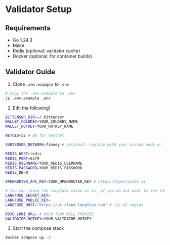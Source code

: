 
# Validator Setup

## Requirements

- Go 1.24.3
- Make
- Redis (optional; validator cache)
- Docker (optional; for container builds)

## Validator Guide

1. Clone `.env.example` to `.env`

```bash
# Copy the .env.exmaple to .env
cp .env.example .env
```

2.  Edit the following!

```bash
BITTENSOR_DIR=~/.bittensor
WALLET_COLDKEY=YOUR_COLDKEY_NAME
WALLET_HOTKEY=YOUR_HOTKEY_NAME

NETUID=52 # 98 for testnet

SUBTENSOR_NETWORK=finney # optional: replace with your custom node or `test` for testnet

REDIS_HOST=redis
REDIS_PORT=6379
REDIS_USERNAME=YOUR_REDIS_USERNAME
REDIS_PASSWORD=YOUR_REDIS_PASSWORD
REDIS_DB=0

OPENROUTER_API_KEY=YOUR_OPENROUTER_KEY # https://openrouter.ai

# You can leave the langfuse value as is, if you do not want to see the logging trace of the llm calls
LANGFUSE_SECRET_KEY=
LANGFUSE_PUBLIC_KEY=
LANGFUSE_HOST="https://us.cloud.langfuse.com" # 🇺🇸 US region

DOJO_LOKI_URL= # DOJO TEAM WILL PROVIDE
VALIDATOR_HOTKEY=YOUR_VALIDATOR_HOTKEY
```

3. Start the compose stack

```bash
docker compose up -d
```
